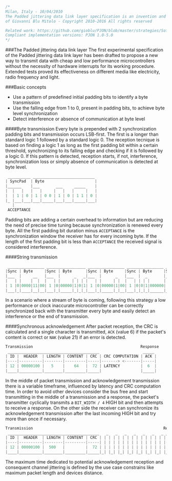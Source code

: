 
```cpp
/*
Milan, Italy - 10/04/2010
The Padded jittering data link layer specification is an invention and intellectual property
of Giovanni Blu Mitolo - Copyright 2010-2016 All rights reserved

Related work: https://github.com/gioblu/PJON/blob/master/strategies/SoftwareBitBang/
Compliant implementation versions: PJON 1.0-5.0
*/
```
###The Padded jittering data link layer
The first experimental specification of the Padded jittering data link layer has been drafted to propose a new way to transmit data with cheap and low performance microcontrollers without the necessity of hardware interrupts for its working procedure. Extended tests proved its effectiveness on different media like electricity, radio frequency and light.

###Basic concepts
* Use a pattern of predefined initial padding bits to identify a byte transmission
* Use the falling edge from 1 to 0, present in padding bits, to achieve byte level synchronization
* Detect interference or absence of communication at byte level

####Byte transmission
Every byte is prepended with 2 synchronization padding bits and transmission occurs LSB-first. The first is a longer than standard logic 1 followed by a standard logic 0. The reception tecnique is based on finding a logic 1 as long as the first padding bit within a certain threshold, synchronizing to its falling edge and checking if it is followed by a logic 0. If this pattern is detected, reception starts, if not, interference, synchronization loss or simply absence of communication is detected at byte level.
```cpp  
 __________ ___________________________
| SyncPad  | Byte                      |
|______    |___       ___     _____    |
|  |   |   |   |     |   |   |     |   |
|  | 1 | 0 | 1 | 0 0 | 1 | 0 | 1 1 | 0 |
|_ |___|___|___|_____|___|___|_____|___|
   |
 ACCEPTANCE
```
Padding bits are adding a certain overhead to information but are reducing the need of precise time tuning because synchronization is renewed every byte. All the first padding bit duration minus `ACCEPTANCE` is the synchronization window the receiver has for every incoming byte. If the length of the first padding bit is less than `ACCEPTANCE` the received signal is considered interference.

####String transmission
```cpp  
 ________________ _________________ ________________ ________________ __________________
|Sync | Byte     |Sync | Byte      |Sync | Byte     |Sync | Byte     |Sync | Byte       |
|___  |     __   |___  |      _   _|___  |      _   |___  |  _       |___  |  _    _    |
|   | |    |  |  |   | |     | | | |   | |     | |  |   | | | |      |   | | | |  | |   |
| 1 |0|0000|11|00| 1 |0|00000|1|0|1| 1 |0|00000|1|00| 1 |0|0|1|000000| 1 |0|0|1|00|1|000|
|___|_|____|__|__|___|_|_____|_|_|_|___|_|_____|_|__|___|_|_|_|______|___|_|_|_|__|_|___|
```
In a scenario where a stream of byte is coming, following this strategy a low performance or clock inaccurate microcontroller can be correctly synchronized back with the transmitter every byte and easily detect an interference or the end of transmission.


####Synchronous acknowledgement
After packet reception, the CRC is calculated and a single character is transmitted, `ACK` (value 6) if the packet's content is correct or `NAK` (value 21) if an error is detected.
```cpp  
Transmission                                               Response
 ________________________________________                   _____
| ID |  HEADER  | LENGTH | CONTENT | CRC | CRC COMPUTATION | ACK |
|----|----------|--------|---------|-----|-------> <-------|-----|
| 12 | 00000100 |   5    |    64   |  72 | LATENCY         |  6  |
|____|__________|________|_________|_____|                 |_____|
```

In the middle of packet transmission and acknowledgement transmission there is a variable timeframe, influenced by latency and CRC computation time. In order to avoid other devices consider the bus free and start transmitting in the middle of a transmission and a response, the packet's transmitter cyclically transmits a `BIT_WIDTH / 4` HIGH bit and then attempts to receive a response. On the other side the receiver can synchronize its acknowledgement transmission after the last incoming HIGH bit and try more than once if necessary.
```cpp  
Transmission                                                         Response
 ________________________________________   _   _   _   _   _   _   _ _____
| ID |  HEADER  | LENGTH | CONTENT | CRC | | | | | | | | | | | | | | | ACK |
|----|----------|--------|---------|-----| | | | | | | | | | | | | | |-----|
| 12 | 00000100 |  500   |         |  72 | | | | | | | | | | | | | | |  6  |
|____|__________|________|_________|_____|_| |_| |_| |_| |_| |_| |_| |_____|

```

The maximum time dedicated to potential acknowledgement reception and consequent channel jittering is defined by the use case constrains like maximum packet length and devices distance.
